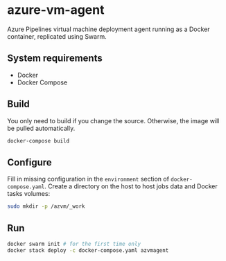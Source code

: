 # azure-vm-agent

Azure Pipelines virtual machine deployment agent running as a Docker container, replicated using Swarm.

## System requirements

- Docker
- Docker Compose

## Build

You only need to build if you change the source.
Otherwise, the image will be pulled automatically.

```bash
docker-compose build
```

## Configure

Fill in missing configuration in the `environment` section of `docker-compose.yaml`.
Create a directory on the host to host jobs data and Docker tasks volumes:

```bash
sudo mkdir -p /azvm/_work
```

## Run

```bash
docker swarm init # for the first time only
docker stack deploy -c docker-compose.yaml azvmagent
```
